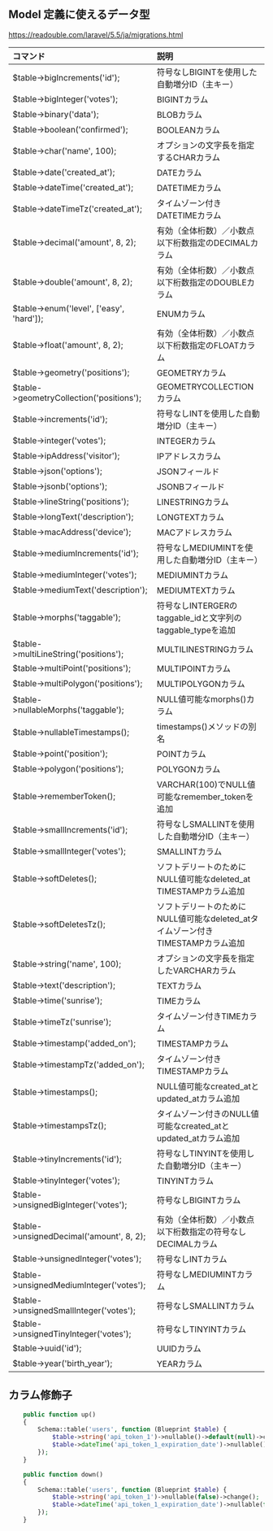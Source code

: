 ## Model 定義に使えるデータ型
https://readouble.com/laravel/5.5/ja/migrations.html


|  コマンド                                      |  説明                                                   |
|:-------------------------------------------|:------------------------------------------------------|
|  $table->bigIncrements('id');              |  符号なしBIGINTを使用した自動増分ID（主キー）                           |
|  $table->bigInteger('votes');              |  BIGINTカラム                                            |
|  $table->binary('data');                   |  BLOBカラム                                              |
|  $table->boolean('confirmed');             |  BOOLEANカラム                                           |
|  $table->char('name', 100);                |  オプションの文字長を指定するCHARカラム                                |
|  $table->date('created_at');               |  DATEカラム                                              |
|  $table->dateTime('created_at');           |  DATETIMEカラム                                          |
|  $table->dateTimeTz('created_at');         |  タイムゾーン付きDATETIMEカラム                                  |
|  $table->decimal('amount', 8, 2);          |  有効（全体桁数）／小数点以下桁数指定のDECIMALカラム                        |
|  $table->double('amount', 8, 2);           |  有効（全体桁数）／小数点以下桁数指定のDOUBLEカラム                         |
|  $table->enum('level', ['easy', 'hard']);  |  ENUMカラム                                              |
|  $table->float('amount', 8, 2);            |  有効（全体桁数）／小数点以下桁数指定のFLOATカラム                          |
|  $table->geometry('positions');            |  GEOMETRYカラム                                          |
|  $table->geometryCollection('positions');  |  GEOMETRYCOLLECTIONカラム                                |
|  $table->increments('id');                 |  符号なしINTを使用した自動増分ID（主キー）                              |
|  $table->integer('votes');                 |  INTEGERカラム                                           |
|  $table->ipAddress('visitor');             |  IPアドレスカラム                                            |
|  $table->json('options');                  |  JSONフィールド                                            |
|  $table->jsonb('options');                 |  JSONBフィールド                                           |
|  $table->lineString('positions');          |  LINESTRINGカラム                                        |
|  $table->longText('description');          |  LONGTEXTカラム                                          |
|  $table->macAddress('device');             |  MACアドレスカラム                                           |
|  $table->mediumIncrements('id');           |  符号なしMEDIUMINTを使用した自動増分ID（主キー）                        |
|  $table->mediumInteger('votes');           |  MEDIUMINTカラム                                         |
|  $table->mediumText('description');        |  MEDIUMTEXTカラム                                        |
|  $table->morphs('taggable');               |  符号なしINTERGERのtaggable_idと文字列のtaggable_typeを追加        |
|  $table->multiLineString('positions');     |  MULTILINESTRINGカラム                                   |
|  $table->multiPoint('positions');          |  MULTIPOINTカラム                                        |
|  $table->multiPolygon('positions');        |  MULTIPOLYGONカラム                                      |
|  $table->nullableMorphs('taggable');       |  NULL値可能なmorphs()カラム                                  |
|  $table->nullableTimestamps();             |  timestamps()メソッドの別名                                  |
|  $table->point('position');                |  POINTカラム                                             |
|  $table->polygon('positions');             |  POLYGONカラム                                           |
|  $table->rememberToken();                  |  VARCHAR(100)でNULL値可能なremember_tokenを追加               |
|  $table->smallIncrements('id');            |  符号なしSMALLINTを使用した自動増分ID（主キー）                         |
|  $table->smallInteger('votes');            |  SMALLINTカラム                                          |
|  $table->softDeletes();                    |  ソフトデリートのためにNULL値可能なdeleted_at TIMESTAMPカラム追加         |
|  $table->softDeletesTz();                  |  ソフトデリートのためにNULL値可能なdeleted_atタイムゾーン付きTIMESTAMPカラム追加  |
|  $table->string('name', 100);              |  オプションの文字長を指定したVARCHARカラム                             |
|  $table->text('description');              |  TEXTカラム                                              |
|  $table->time('sunrise');                  |  TIMEカラム                                              |
|  $table->timeTz('sunrise');                |  タイムゾーン付きTIMEカラム                                      |
|  $table->timestamp('added_on');            |  TIMESTAMPカラム                                         |
|  $table->timestampTz('added_on');          |  タイムゾーン付きTIMESTAMPカラム                                 |
|  $table->timestamps();                     |  NULL値可能なcreated_atとupdated_atカラム追加                   |
|  $table->timestampsTz();                   |  タイムゾーン付きのNULL値可能なcreated_atとupdated_atカラム追加          |
|  $table->tinyIncrements('id');             |  符号なしTINYINTを使用した自動増分ID（主キー）                          |
|  $table->tinyInteger('votes');             |  TINYINTカラム                                           |
|  $table->unsignedBigInteger('votes');      |  符号なしBIGINTカラム                                        |
|  $table->unsignedDecimal('amount', 8, 2);  |  有効（全体桁数）／小数点以下桁数指定の符号なしDECIMALカラム                    |
|  $table->unsignedInteger('votes');         |  符号なしINTカラム                                           |
|  $table->unsignedMediumInteger('votes');   |  符号なしMEDIUMINTカラム                                     |
|  $table->unsignedSmallInteger('votes');    |  符号なしSMALLINTカラム                                      |
|  $table->unsignedTinyInteger('votes');     |  符号なしTINYINTカラム                                       |
|  $table->uuid('id');                       |  UUIDカラム                                              |
|  $table->year('birth_year');               |  YEARカラム                                              |



## カラム修飾子
```php
    public function up()
    {
        Schema::table('users', function (Blueprint $table) {
            $table->string('api_token_1')->nullable()->default(null)->change();
            $table->dateTime('api_token_1_expiration_date')->nullable()->default(null)->change();
        });
    }

    public function down()
    {
        Schema::table('users', function (Blueprint $table) {
            $table->string('api_token_1')->nullable(false)->change();
            $table->dateTime('api_token_1_expiration_date')->nullable(false)->change();
        });
    }
```
